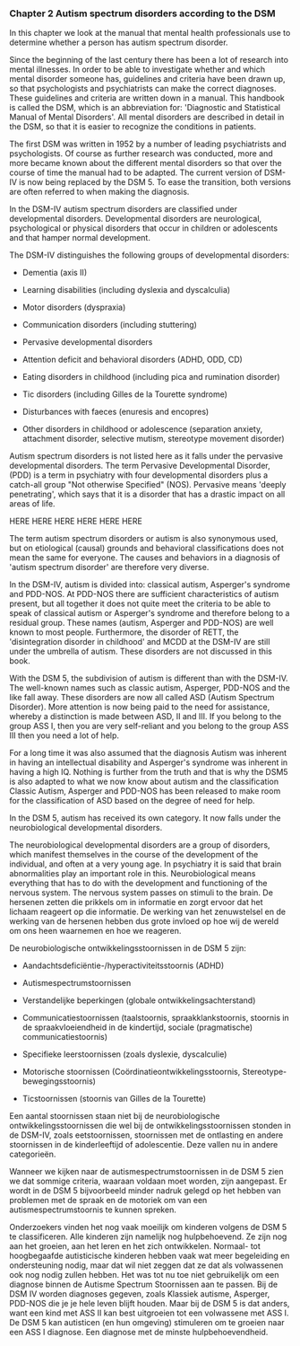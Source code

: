 ### <span id="calibre_link-8" class="calibre1">Chapter 2 Autism spectrum disorders according to the DSM <span id="caliber_link-91" class="caliber1">

In this chapter we look at the manual that mental health professionals use to determine whether a person has autism spectrum disorder.

Since the beginning of the last century there has been a lot of research into mental illnesses. In order to be able to investigate whether and which mental disorder someone has, guidelines and criteria have been drawn up, so that psychologists and psychiatrists can make the correct diagnoses. These guidelines and criteria are written down in a manual. This handbook is called the DSM, which is an abbreviation for: 'Diagnostic and Statistical Manual of Mental Disorders'. All mental disorders are described in detail in the DSM, so that it is easier to recognize the conditions in patients. 

The first DSM was written in 1952 by a number of leading psychiatrists and psychologists. Of course as further research was conducted, more and more became known about the different mental disorders so that over the course of time the manual had to be adapted. The current version of DSM-IV is now being replaced by the DSM 5. To ease the transition, both versions are often referred to when making the diagnosis.

In the DSM-IV autism spectrum disorders are classified under developmental disorders. Developmental disorders are neurological, psychological or physical disorders that occur in children or adolescents and that hamper normal development. 

The DSM-IV distinguishes the following groups of developmental disorders:

- Dementia (axis II)

- Learning disabilities (including dyslexia and dyscalculia)

- Motor disorders (dyspraxia)

- Communication disorders (including stuttering)

- Pervasive developmental disorders

- Attention deficit and behavioral disorders (ADHD, ODD, CD)

- Eating disorders in childhood (including pica and rumination disorder)

- Tic disorders (including Gilles de la Tourette syndrome)

- Disturbances with faeces (enuresis and encopres)

- Other disorders in childhood or adolescence (separation anxiety, attachment disorder, selective mutism, stereotype movement disorder)

Autism spectrum disorders is not listed here as it falls under the pervasive developmental disorders. The term Pervasive Developmental Disorder, (PDD) is a term in psychiatry with four developmental disorders plus a catch-all group "Not otherwise Specified" (NOS). Pervasive means 'deeply penetrating', which says that it is a disorder that has a drastic impact on all areas of life.

HERE HERE HERE HERE HERE HERE 

The term autism spectrum disorders or autism is also synonymous used, but on etiological (causal) grounds and behavioral classifications does not mean the same for everyone. The causes and behaviors in a diagnosis of 'autism spectrum disorder' are therefore very diverse. 

In the DSM-IV, autism is divided into: classical autism, Asperger's syndrome and PDD-NOS. At PDD-NOS there are sufficient characteristics of autism present, but all together it does not quite meet the criteria to be able to speak of classical autism or Asperger's syndrome and therefore belong to a residual group. These names (autism, Asperger and PDD-NOS) are well known to most people. Furthermore, the disorder of RETT, the 'disintegration disorder in childhood' and MCDD at the DSM-IV are still under the umbrella of autism. These disorders are not discussed in this book.

With the DSM 5, the subdivision of autism is different than with the DSM-IV. The well-known names such as classic autism, Asperger, PDD-NOS and the like fall away. These disorders are now all called ASD (Autism Spectrum Disorder). More attention is now being paid to the need for assistance, whereby a distinction is made between ASD, II and III. If you belong to the group ASS I, then you are very self-reliant and you belong to the group ASS III then you need a lot of help.

For a long time it was also assumed that the diagnosis Autism was inherent in having an intellectual disability and Asperger's syndrome was inherent in having a high IQ. Nothing is further from the truth and that is why the DSM5 is also adapted to what we now know about autism and the classification Classic Autism, Asperger and PDD-NOS has been released to make room for the classification of ASD based on the degree of need for help.

In the DSM 5, autism has received its own category. It now falls under the neurobiological developmental disorders.

The neurobiological developmental disorders are a group of disorders, which manifest themselves in the course of the development of the individual, and often at a very young age. In psychiatry it is said that brain abnormalities play an important role in this. Neurobiological means everything that has to do with the development and functioning of the nervous system. The nervous system passes on stimuli to the brain. De hersenen zetten die prikkels om in informatie en zorgt ervoor dat het lichaam reageert op die informatie. De werking van het zenuwstelsel en de werking van de hersenen hebben dus grote invloed op hoe wij de wereld om ons heen waarnemen en hoe we reageren.

De neurobiologische ontwikkelingsstoornissen in de DSM 5 zijn:

-   Aandachtsdeficiëntie-/hyperactiviteitsstoornis (ADHD)

-   Autismespectrumstoornissen

-   Verstandelijke beperkingen (globale ontwikkelingsachterstand)

-   Communicatiestoornissen (taalstoornis, spraakklankstoornis, stoornis in de spraakvloeiendheid in de kindertijd, sociale (pragmatische) communicatiestoornis)

-   Specifieke leerstoornissen (zoals dyslexie, dyscalculie)

-   Motorische stoornissen (Coördinatieontwikkelingsstoornis, Stereotype-bewegingsstoornis)

-   Ticstoornissen (stoornis van Gilles de la Tourette)

Een aantal stoornissen staan niet bij de neurobiologische ontwikkelingsstoornissen die wel bij de ontwikkelingsstoornissen stonden in de DSM-IV, zoals eetstoornissen, stoornissen met de ontlasting en andere stoornissen in de kinderleeftijd of adolescentie. Deze vallen nu in andere categorieën.

Wanneer we kijken naar de autismespectrumstoornissen in de DSM 5 zien we dat sommige criteria, waaraan voldaan moet worden, zijn aangepast. Er wordt in de DSM 5 bijvoorbeeld minder nadruk gelegd op het hebben van problemen met de spraak en de motoriek om van een autismespectrumstoornis te kunnen spreken.

Onderzoekers vinden het nog vaak moeilijk om <span class="calibre3">kinderen volgens de DSM 5 te classificeren. Alle kinderen zijn namelijk nog hulpbehoevend. Ze zijn nog aan het groeien, aan het leren en het zich ontwikkelen. Normaal- tot hoogbegaafde autisticische kinderen hebben vaak wat meer begeleiding en ondersteuning nodig, maar dat wil niet zeggen dat ze dat als volwassenen ook nog nodig zullen hebben. Het was tot nu toe niet gebruikelijk om een diagnose binnen de Autisme Spectrum Stoornissen aan te passen. Bij de DSM IV worden diagnoses gegeven, zoals Klassiek autisme, Asperger, PDD-NOS die je je hele leven blijft houden. Maar bij de DSM 5 is dat anders, want een <span class="calibre3">kind met ASS II kan best uitgroeien tot een volwassene met ASS I. De DSM 5 kan autisticen (en hun omgeving) stimuleren om te groeien naar een ASS I diagnose. Een diagnose met de minste hulpbehoevendheid.

